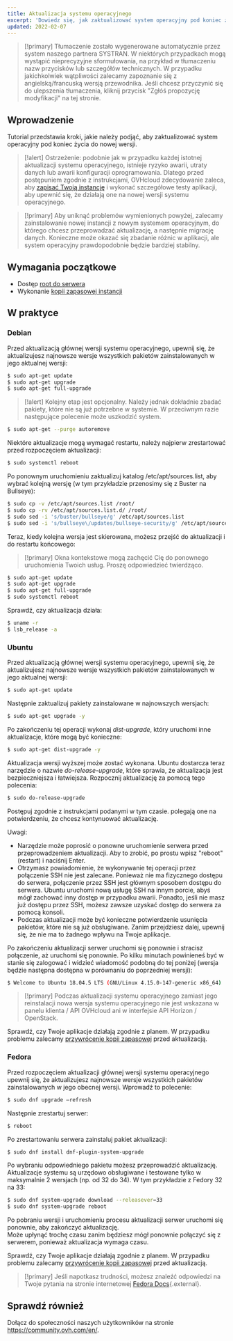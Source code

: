 ```yaml
---
title: Aktualizacja systemu operacyjnego
excerpt: 'Dowiedz się, jak zaktualizować system operacyjny pod koniec życia'
updated: 2022-02-07
---
```


> [!primary]
> Tłumaczenie zostało wygenerowane automatycznie przez system naszego partnera SYSTRAN. W niektórych przypadkach mogą wystąpić nieprecyzyjne sformułowania, na przykład w tłumaczeniu nazw przycisków lub szczegółów technicznych. W przypadku jakichkolwiek wątpliwości zalecamy zapoznanie się z angielską/francuską wersją przewodnika. Jeśli chcesz przyczynić się do ulepszenia tłumaczenia, kliknij przycisk "Zgłóś propozycję modyfikacji" na tej stronie.
>

## Wprowadzenie

Tutorial przedstawia kroki, jakie należy podjąć, aby zaktualizować system operacyjny pod koniec życia do nowej wersji.

> [!alert]
> Ostrzeżenie: podobnie jak w przypadku każdej istotnej aktualizacji systemu operacyjnego, istnieje ryzyko awarii, utraty danych lub awarii konfiguracji oprogramowania.
> Dlatego przed postępuniem zgodnie z instrukcjami, OVHcloud zdecydowanie zaleca, aby [zapisać Twoją instancję](save_an_instance1.) i wykonać szczegółowe testy aplikacji, aby upewnić się, że działają one na nowej wersji systemu operacyjnego.
>

> [!primary]
> Aby uniknąć problemów wymienionych powyżej, zalecamy zainstalowanie nowej instancji z nowym systemem operacyjnym, do którego chcesz przeprowadzać aktualizację, a następnie migrację danych.
> Konieczne może okazać się zbadanie różnic w aplikacji, ale system operacyjny prawdopodobnie będzie bardziej stabilny.
>

## Wymagania początkowe

- Dostęp [root do serwera](become_root_and_change_password1.)
- Wykonanie [kopii zapasowej instancji](save_an_instance1.)

## W praktyce

### Debian

Przed aktualizacją głównej wersji systemu operacyjnego, upewnij się, że aktualizujesz najnowsze wersje wszystkich pakietów zainstalowanych w jego aktualnej wersji:

```bash
$ sudo apt-get update
$ sudo apt-get upgrade
$ sudo apt-get full-upgrade
```

> [!alert]
> Kolejny etap jest opcjonalny.
> Należy jednak dokładnie zbadać pakiety, które nie są już potrzebne w systemie. W przeciwnym razie następujące polecenie może uszkodzić system. 
>

```bash
$ sudo apt-get --purge autoremove
```

Niektóre aktualizacje mogą wymagać restartu, należy najpierw zrestartować przed rozpoczęciem aktualizacji:

```bash
$ sudo systemctl reboot
```

Po ponownym uruchomieniu zaktualizuj katalog /etc/apt/sources.list, aby wybrać kolejną wersję (w tym przykładzie przenosimy się z Buster na Bullseye):

```bash
$ sudo cp -v /etc/apt/sources.list /root/
$ sudo cp -rv /etc/apt/sources.list.d/ /root/
$ sudo sed -i 's/buster/bullseye/g' /etc/apt/sources.list
$ sudo sed -i 's/bullseye\/updates/bullseye-security/g' /etc/apt/sources.list
```

Teraz, kiedy kolejna wersja jest skierowana, możesz przejść do aktualizacji i do restartu końcowego:

> [!primary]
> Okna kontekstowe mogą zachęcić Cię do ponownego uruchomienia Twoich usług. Proszę odpowiedzieć twierdząco.
>

```bash
$ sudo apt-get update
$ sudo apt-get upgrade
$ sudo apt-get full-upgrade
$ sudo systemctl reboot
```

Sprawdź, czy aktualizacja działa:

```bash
$ uname -r
$ lsb_release -a
```

### Ubuntu

Przed aktualizacją głównej wersji systemu operacyjnego, upewnij się, że aktualizujesz najnowsze wersje wszystkich pakietów zainstalowanych w jego aktualnej wersji:

```sh
$ sudo apt-get update
```

Następnie zaktualizuj pakiety zainstalowane w najnowszych wersjach:

```sh
$ sudo apt-get upgrade -y
```

Po zakończeniu tej operacji wykonaj *dist-upgrade*, który uruchomi inne aktualizacje, które mogą być konieczne:

```sh
$ sudo apt-get dist-upgrade -y
```

Aktualizacja wersji wyższej może zostać wykonana. Ubuntu dostarcza teraz narzędzie o nazwie *do-release-upgrade*, które sprawia, że aktualizacja jest bezpieczniejsza i łatwiejsza. Rozpocznij aktualizację za pomocą tego polecenia:

```sh
$ sudo do-release-upgrade
```

Postępuj zgodnie z instrukcjami podanymi w tym czasie. polegają one na potwierdzeniu, że chcesz kontynuować aktualizację.

Uwagi:

- Narzędzie może poprosić o ponowne uruchomienie serwera przed przeprowadzeniem aktualizacji. Aby to zrobić, po prostu wpisz "reboot" (restart) i naciśnij Enter.
- Otrzymasz powiadomienie, że wykonywanie tej operacji przez połączenie SSH nie jest zalecane. Ponieważ nie ma fizycznego dostępu do serwera, połączenie przez SSH jest głównym sposobem dostępu do serwera.
Ubuntu uruchomi nową usługę SSH na innym porcie, abyś mógł zachować inny dostęp w przypadku awarii. Ponadto, jeśli nie masz już dostępu przez SSH, możesz zawsze uzyskać dostęp do serwera za pomocą konsoli.
- Podczas aktualizacji może być konieczne potwierdzenie usunięcia pakietów, które nie są już obsługiwane. Zanim przejdziesz dalej, upewnij się, że nie ma to żadnego wpływu na Twoje aplikacje.

Po zakończeniu aktualizacji serwer uruchomi się ponownie i stracisz połączenie, aż uruchomi się ponownie.
Po kilku minutach powinieneś być w stanie się zalogować i widzieć wiadomość podobną do tej poniżej (wersja będzie następna dostępna w porównaniu do poprzedniej wersji):

```sh
$ Welcome to Ubuntu 18.04.5 LTS (GNU/Linux 4.15.0-147-generic x86_64)
```

> [!primary]
> Podczas aktualizacji systemu operacyjnego zamiast jego reinstalacji nowa wersja systemu operacyjnego nie jest wskazana w panelu klienta / API OVHcloud ani w interfejsie API Horizon / OpenStack.
>

Sprawdź, czy Twoje aplikacje działają zgodnie z planem. W przypadku problemu zalecamy [przywrócenie kopii zapasowej](create_restore_a_virtual_server_with_a_backup1.) przed aktualizacją.

### Fedora

Przed rozpoczęciem aktualizacji głównej wersji systemu operacyjnego upewnij się, że aktualizujesz najnowsze wersje wszystkich pakietów zainstalowanych w jego obecnej wersji. Wprowadź to polecenie:

```sh
$ sudo dnf upgrade —refresh
```

Następnie zrestartuj serwer:

```sh
$ reboot
```

Po zrestartowaniu serwera zainstaluj pakiet aktualizacji:

```sh
$ sudo dnf install dnf-plugin-system-upgrade
```

Po wybraniu odpowiedniego pakietu możesz przeprowadzić aktualizację. Aktualizacje systemu są urzędowo obsługiwane i testowane tylko w maksymalnie 2 wersjach (np. od 32 do 34).
W tym przykładzie z Fedory 32 na 33:

```sh
$ sudo dnf system-upgrade download --releasever=33
$ sudo dnf system-upgrade reboot
```

Po pobraniu wersji i uruchomieniu procesu aktualizacji serwer uruchomi się ponownie, aby zakończyć aktualizację.
<br>Może upłynąć trochę czasu zanim będziesz mógł ponownie połączyć się z serwerem, ponieważ aktualizacja wymaga czasu.

Sprawdź, czy Twoje aplikacje działają zgodnie z planem. W przypadku problemu zalecamy [przywrócenie kopii zapasowej](create_restore_a_virtual_server_with_a_backup1.) przed aktualizacją.

> [!primary]
> Jeśli napotkasz trudności, możesz znaleźć odpowiedzi na Twoje pytania na stronie internetowej [Fedora Docs](https://docs.fedoraproject.org/en-US/quick-docs/dnf-system-upgrade/){.external}.
>

## Sprawdź również

Dołącz do społeczności naszych użytkowników na stronie <https://community.ovh.com/en/>.
